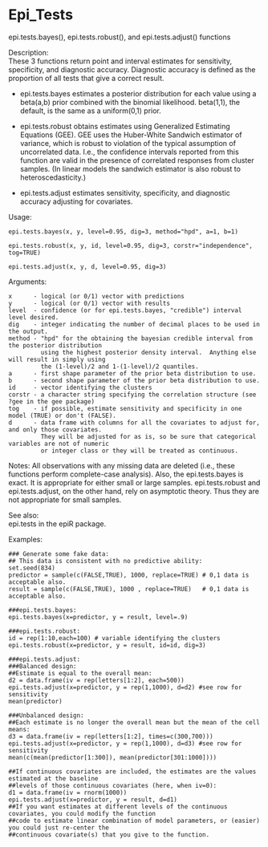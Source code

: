 # Epi_Tests
epi.tests.bayes(), epi.tests.robust(), and epi.tests.adjust() functions

Description:  
These 3 functions return point and interval estimates for sensitivity, specificity, and diagnostic 
accuracy.  Diagnostic accuracy is defined as the proportion of all tests that give a correct result.

- epi.tests.bayes estimates a posterior distribution for each value using a beta(a,b) prior combined 
  with the binomial likelihood. beta(1,1), the default, is the same as a uniform(0,1) prior.

- epi.tests.robust obtains estimates using Generalized Estimating Equations (GEE).  GEE uses the
  Huber-White Sandwich estimator of variance, which is robust to violation of the typical assumption 
  of uncorrelated data.  I.e., the confidence intervals reported from this function are valid in the 
  presence of correlated responses from cluster samples.  (In linear models the sandwich estimator is 
  also robust to heteroscedasticity.)

- epi.tests.adjust estimates sensitivity, specificity, and diagnostic accuracy adjusting for covariates.


Usage:
```
epi.tests.bayes(x, y, level=0.95, dig=3, method="hpd", a=1, b=1)

epi.tests.robust(x, y, id, level=0.95, dig=3, corstr="independence", tog=TRUE)

epi.tests.adjust(x, y, d, level=0.95, dig=3)
```

Arguments:
```
x      - logical (or 0/1) vector with predictions
y      - logical (or 0/1) vector with results
level  - confidence (or for epi.tests.bayes, "credible") interval level desired.
dig    - integer indicating the number of decimal places to be used in the output.
method - "hpd" for the obtaining the bayesian credible interval from the posterior distribution 
         using the highest posterior density interval.  Anything else will result in simply using 
         the (1-level)/2 and 1-(1-level)/2 quantiles.
a      - first shape parameter of the prior beta distribution to use.
b      - second shape parameter of the prior beta distribution to use.
id     - vector identifying the clusters
corstr - a character string specifying the correlation structure (see ?gee in the gee package)
tog    - if possible, estimate sensitivity and specificity in one model (TRUE) or don't (FALSE).
d      - data frame with columns for all the covariates to adjust for, and only those covariates.
         They will be adjusted for as is, so be sure that categorical variables are not of numeric 
         or integer class or they will be treated as continuous.
```

Notes:
All observations with any missing data are deleted (i.e., these functions perform complete-case analysis).
Also, the epi.tests.bayes is exact.  It is appropriate for either small or large samples.
epi.tests.robust and epi.tests.adjust, on the other hand, rely on asymptotic theory.  Thus they are not
appropriate for small samples.

See also:  
epi.tests in the epiR package.

Examples:
```
### Generate some fake data:
## This data is consistent with no predictive ability:
set.seed(834)
predictor = sample(c(FALSE,TRUE), 1000, replace=TRUE) # 0,1 data is acceptable also.
result = sample(c(FALSE,TRUE), 1000 , replace=TRUE)   # 0,1 data is acceptable also.

###epi.tests.bayes:
epi.tests.bayes(x=predictor, y = result, level=.9)

###epi.tests.robust:
id = rep(1:10,each=100) # variable identifying the clusters
epi.tests.robust(x=predictor, y = result, id=id, dig=3)

###epi.tests.adjust:
###Balanced design:
##Estimate is equal to the overall mean:
d2 = data.frame(iv = rep(letters[1:2], each=500))
epi.tests.adjust(x=predictor, y = rep(1,1000), d=d2) #see row for sensitivity
mean(predictor)

###Unbalanced design: 
##Each estimate is no longer the overall mean but the mean of the cell means:
d3 = data.frame(iv = rep(letters[1:2], times=c(300,700)))
epi.tests.adjust(x=predictor, y = rep(1,1000), d=d3) #see row for sensitivity
mean(c(mean(predictor[1:300]), mean(predictor[301:1000])))

##If continuous covariates are included, the estimates are the values estimated at the baseline 
##levels of those continuous covariates (here, when iv=0):
d1 = data.frame(iv = rnorm(1000))
epi.tests.adjust(x=predictor, y = result, d=d1)
##If you want estimates at different levels of the continuous covariates, you could modify the function 
##code to estimate linear combination of model parameters, or (easier) you could just re-center the 
##continuous covariate(s) that you give to the function.
```
